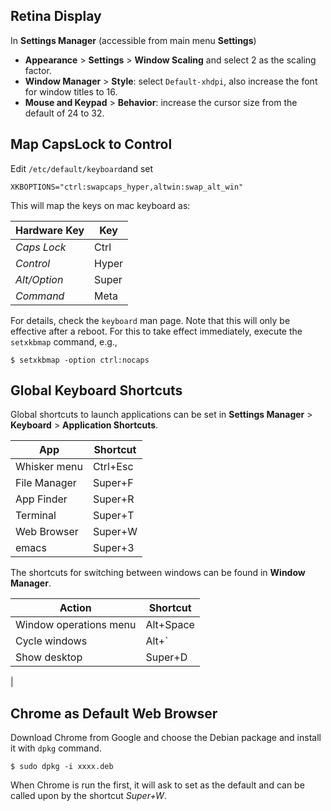 
## Retina Display

In **Settings Manager** (accessible from main menu **Settings**)
- **Appearance** > **Settings** > **Window Scaling** and select 2 as the
  scaling factor.  
- **Window Manager** > **Style**: select `Default-xhdpi`, also increase the
  font for window titles to 16.
- **Mouse and Keypad** > **Behavior**: increase the cursor size from the
  default of 24 to 32.

## Map CapsLock to Control

Edit `/etc/default/keyboard`and set

```
XKBOPTIONS="ctrl:swapcaps_hyper,altwin:swap_alt_win"
```

This will map the keys on mac keyboard as:

| Hardware Key   | Key    |
| -------------- | ------ | 
| *Caps Lock*    | Ctrl   |
| *Control*      | Hyper  |
| *Alt/Option*   | Super  |
| *Command*      | Meta   |


For details, check the `keyboard` man page. Note that this will only be
effective after a reboot. For this to take effect immediately, execute the
`setxkbmap` command, e.g., 

```shell
$ setxkbmap -option ctrl:nocaps
```

## Global Keyboard Shortcuts

Global shortcuts to launch applications can be set in **Settings Manager** >
**Keyboard** > **Application Shortcuts**. 

| App           | Shortcut  |
| ------------- | --------- |
| Whisker menu  | Ctrl+Esc  |
| File Manager  | Super+F   |
| App Finder    | Super+R   |
| Terminal      | Super+T   |
| Web Browser   | Super+W   |
| emacs         | Super+3   |

The shortcuts for switching between windows can be found in **Window Manager**.

| Action                 | Shortcut  |
| ---------------------- | --------- |
| Window operations menu | Alt+Space | 
| Cycle windows          | Alt+`     |
| Show desktop           | Super+D   |
| 

## Chrome as Default Web Browser

Download Chrome from Google and choose the Debian package and install it
with `dpkg` command. 

```shell
$ sudo dpkg -i xxxx.deb
```

When Chrome is run the first, it will ask to set as the default and can be
called upon by the shortcut *Super+W*.
